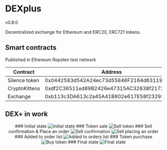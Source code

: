 # DEXplus
v0.8.0

Decentralized exchange for Ethereum and ERC20, ERC721 tokens.

## Smart contracts
Published in Ethereum Ropsten test network

| Contract      | Address                                    |
| ------------- | ------------------------------------------ |
| Silence token | 0x0442583d542A24ec73d55846F2164d6311934bA7 |
| CryptoKittens | 0xdf2C36511ed89B2426e47315AC32838f2172AC3d |
| Exchange      | 0xb113c3DA613c2a45A41B802e617E58f232934607 |

## DEX+ in work
<center>
        ### Initial state
        <img src="images/1 - before.png" alt="Initial state" />
        ### Token sale
        <img src="images/2 - sell.png" alt="Sell token" />
        ### Sell confirmation & Place an order
        <img src="images/3 - sell confirm.png" alt="Sell confirmation" />
        <img src="images/4 - sell place an order.png" alt="Sell placing an order" />
        ### Added to order list
        <img src="images/5 - added to orders list.png" alt="Added to orders list" />
        ### Token purchase
        <img src="images/6 - buy.png" alt="Buy token" />
        ### Final state
        <img src="images/7 - after.png" alt="Final state" />
    </center>